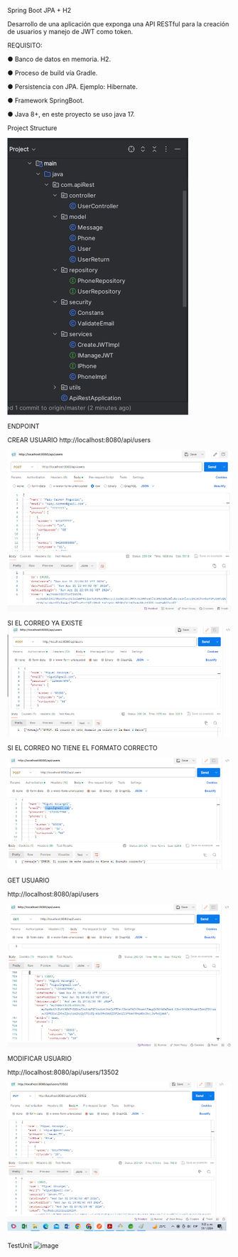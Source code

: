 Spring Boot JPA + H2

Desarrollo de una aplicación que exponga una API RESTful para la creación de usuarios y manejo de JWT como token.

REQUISITO:

● Banco de datos en memoria. H2.

● Proceso de build vía Gradle.

● Persistencia con JPA. Ejemplo: Hibernate.

● Framework SpringBoot.

● Java 8+, en este proyecto se uso java 17.

Project Structure

![image](https://github.com/fhernandez204/apiRest/blob/master/project%20structure.png)

ENDPOINT

CREAR USUARIO
 http://localhost:8080/api/users

 
![image](https://github.com/fhernandez204/apiRest/blob/master/createUser.png)

SI EL CORREO YA EXISTE
![image](https://github.com/fhernandez204/francisco/blob/master/createUser2.png)

SI EL CORREO NO TIENE EL FORMATO CORRECTO

![image](https://github.com/fhernandez204/francisco/blob/master/createUser3.png)


GET USUARIO

 http://localhost:8080/api/users

 ![image](https://github.com/fhernandez204/francisco/blob/master/getUsers.png)


 MODIFICAR USUARIO

 http://localhost:8080/api/users/13502

 ![image](https://github.com/fhernandez204/francisco/blob/master/putUser.png)

 TestUnit
 ![image](https://github.com/fhernandez204/francisco/blob/master/testUnit.png)
 
